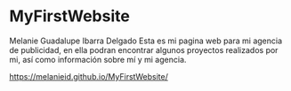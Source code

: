 # MyFirstWebsite
Melanie Guadalupe Ibarra Delgado
Esta es mi pagina web para mi agencia de publicidad, en ella podran encontrar algunos proyectos realizados por mi, así como información sobre mí y mi agencia.

https://melanieid.github.io/MyFirstWebsite/

